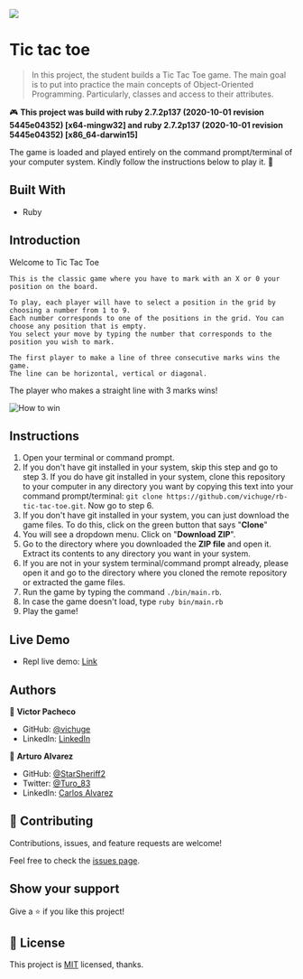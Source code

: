 ![](https://img.shields.io/badge/Microverse-blueviolet)

# Tic tac toe

> In this project, the student builds a Tic Tac Toe game. The main goal is to put into practice the main concepts of Object-Oriented Programming. Particularly, classes and access to their attributes.

🎮
**This project was build with ruby 2.7.2p137 (2020-10-01 revision 5445e04352) [x64-mingw32] and ruby 2.7.2p137 (2020-10-01 revision 5445e04352) [x86_64-darwin15]**

The game is loaded and played entirely on the command prompt/terminal of your computer system. Kindly follow the instructions below to play it. 🙂

## Built With

- Ruby

## Introduction

Welcome to Tic Tac Toe

    This is the classic game where you have to mark with an X or 0 your position on the board.

    To play, each player will have to select a position in the grid by choosing a number from 1 to 9.
    Each number corresponds to one of the positions in the grid. You can choose any position that is empty.
    You select your move by typing the number that corresponds to the position you wish to mark.

    The first player to make a line of three consecutive marks wins the game.
    The line can be horizontal, vertical or diagonal.

The player who makes a straight line with 3 marks wins!

![How to win](./img/howtowin.png)

## Instructions

1. Open your terminal or command prompt.
2. If you don't have git installed in your system, skip this step and go to step 3. If you do have git installed in your system, clone this repository to your computer in any directory you want by copying this text into your command prompt/terminal: `git clone https://github.com/vichuge/rb-tic-tac-toe.git`. Now go to step 6.
3. If you don't have git installed in your system, you can just download the game files. To do this, click on the green button that says "**Clone**"
4. You will see a dropdown menu. Click on "**Download ZIP**".
5. Go to the directory where you downloaded the **ZIP file** and open it. Extract its contents to any directory you want in your system.
6. If you are not in your system terminal/command prompt already, please open it and go to the directory where you cloned the remote repository or extracted the game files.
7. Run the game by typing the command `./bin/main.rb`.
8. In case the game doesn't load, type `ruby bin/main.rb`
9. Play the game!

## Live Demo

- Repl live demo: [Link](https://repl.it/@StarSheriff2/Tic-Tac-Toe-Ruby-Project)

## Authors

👤 **Victor Pacheco**

- GitHub: [@vichuge](https://github.com/vichuge)
- LinkedIn: [LinkedIn](https://www.linkedin.com/in/victor-pacheco-7946aab2/)

👤 **Arturo Alvarez**

- GitHub: [@StarSheriff2](https://github.com/StarSheriff2)
- Twitter: [@Turo_83](https://twitter.com/Turo_83)
- LinkedIn: [Carlos Alvarez](https://www.linkedin.com/in/carlosalvarezveroy/)

## 🤝 Contributing

Contributions, issues, and feature requests are welcome!

Feel free to check the [issues page](https://github.com/vichuge/ruby_enumerables/issues).

## Show your support

Give a ⭐️ if you like this project!

## 📝 License

This project is [MIT](https://github.com/vichuge/ruby_enumerables/blob/main/LICENSE) licensed, thanks.
